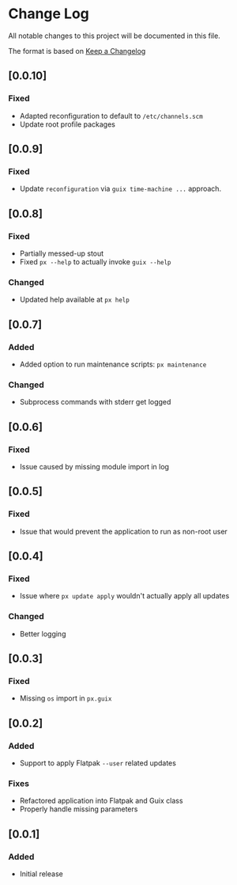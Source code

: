 # Change Log

All notable changes to this project will be documented in this file.

The format is based on [Keep a Changelog](http://keepachangelog.com/)

## [0.0.10]
### Fixed

- Adapted reconfiguration to default to `/etc/channels.scm`
- Update root profile packages

## [0.0.9]
### Fixed

- Update `reconfiguration` via `guix time-machine ...` approach.


## [0.0.8]
### Fixed

- Partially messed-up stout
- Fixed `px --help` to actually invoke `guix --help`

### Changed

- Updated help available at `px help`

## [0.0.7]
### Added

- Added option to run maintenance scripts: `px maintenance`

### Changed

- Subprocess commands with stderr get logged

## [0.0.6]
### Fixed

- Issue caused by missing module import in log

## [0.0.5]
### Fixed

- Issue that would prevent the application to run as non-root user

## [0.0.4]
### Fixed

- Issue where `px update apply` wouldn't actually apply all updates

### Changed

- Better logging

## [0.0.3]
### Fixed

- Missing `os` import in `px.guix`

## [0.0.2]
### Added

- Support to apply Flatpak `--user` related updates

### Fixes

- Refactored application into Flatpak and Guix class
- Properly handle missing parameters

## [0.0.1]
### Added

- Initial release
